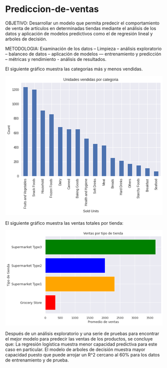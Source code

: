 # Prediccion-de-ventas
OBJETIVO:
Desarrollar un modelo que permita predecir el comportamiento de venta de artículos en determinadas tiendas mediante el análisis de los datos y aplicación de modelos predictivos como el de regresión lineal y arboles de decisión.

METODOLOGIA:
Examinación de los datos – Limpieza – análisis exploratorio – balanceo de datos – aplicación de modelos –– entrenamiento y predicción – métricas y rendimiento - análisis de resultados.

El siguiente gráfico muestra las categorias más y menos vendidas.

![alt text](https://github.com/andrea0026/prediccion-de-ventas/blob/main/image1.png?raw=true)

El siguiente gráfico muestra las ventas totales por tienda:

![alt text](https://github.com/andrea0026/prediccion-de-ventas/blob/main/image2.png?raw=true)

Después de un análisis exploratorio y una serie de pruebas  para encontrar el mejor modelo  para predecir las ventas de los productos, se concluye que:
La regresión logística  muestra menor capacidad predictiva para este caso en particular.
El modelo de arboles de decisión muestra mayor capacidad puesto que puede arrojar un R^2 cercano al 60% para los datos de entrenamiento y de prueba.


